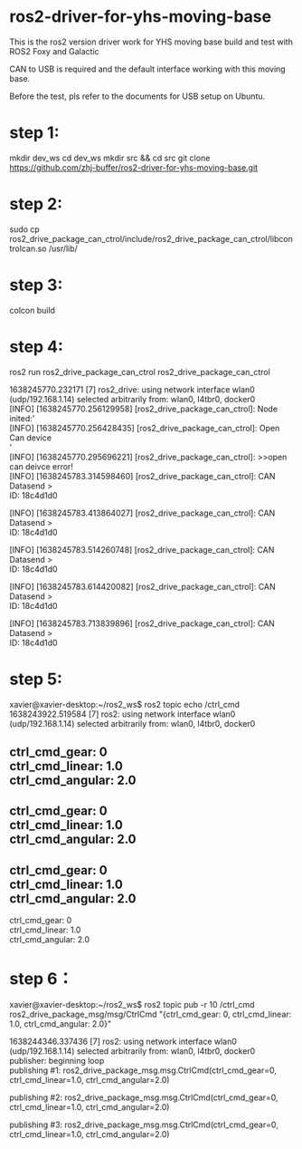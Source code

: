 # ros2-driver-for-yhs-moving-base
This is the ros2 version driver work for YHS moving base build and test with ROS2 Foxy and Galactic

CAN to USB is required and the default interface working with this moving base.

Before the test, pls refer to the documents for USB setup on Ubuntu.

# step 1:
mkdir dev_ws
cd dev_ws
mkdir src && cd src
git clone https://github.com/zhj-buffer/ros2-driver-for-yhs-moving-base.git

# step 2:
sudo cp ros2_drive_package_can_ctrol/include/ros2_drive_package_can_ctrol/libcontrolcan.so  /usr/lib/

# step 3:
colcon build

# step 4:

ros2 run ros2_drive_package_can_ctrol ros2_drive_package_can_ctrol

1638245770.232171 [7] ros2_drive: using network interface wlan0 (udp/192.168.1.14) selected arbitrarily from: wlan0, l4tbr0, docker0                                 
[INFO] [1638245770.256129958] [ros2_drive_package_can_ctrol]: Node inited:'                                                                                          
[INFO] [1638245770.256428435] [ros2_drive_package_can_ctrol]: Open Can device                                                                                        
'                                                                                                                                                                    
[INFO] [1638245770.295696221] [ros2_drive_package_can_ctrol]: >>open can deivce error!                                                                               
[INFO] [1638245783.314598460] [ros2_drive_package_can_ctrol]: CAN Datasend >                                                                                         
                                                                             ID: 18c4d1d0                                                                            
                                                                                                                                                                     
[INFO] [1638245783.413864027] [ros2_drive_package_can_ctrol]: CAN Datasend >                                                                                         
                                                                             ID: 18c4d1d0                                                                            
                                                                                                                                                                     
[INFO] [1638245783.514260748] [ros2_drive_package_can_ctrol]: CAN Datasend >                                                                                         
                                                                             ID: 18c4d1d0                                                                            
                                                                                                                                                                     
[INFO] [1638245783.614420082] [ros2_drive_package_can_ctrol]: CAN Datasend >                                                                                         
                                                                             ID: 18c4d1d0                                                                            
                                                                                                                                                                     
[INFO] [1638245783.713839896] [ros2_drive_package_can_ctrol]: CAN Datasend >                                                                                         
                                                                             ID: 18c4d1d0

# step 5:

xavier@xavier-desktop:~/ros2_ws$ ros2 topic echo /ctrl_cmd                                                                                                           
1638243922.519584 [7]       ros2: using network interface wlan0 (udp/192.168.1.14) selected arbitrarily from: wlan0, l4tbr0, docker0                                 
                                                                                                                                                                     
ctrl_cmd_gear: 0                                                                                                                                                     
ctrl_cmd_linear: 1.0                                                                                                                                                 
ctrl_cmd_angular: 2.0                                                                                                                                                
---                                                                                                                                                                  
ctrl_cmd_gear: 0                                                                                                                                                     
ctrl_cmd_linear: 1.0                                                                                                                                                 
ctrl_cmd_angular: 2.0                                                                                                                                                
---                                                                                                                                                                  
ctrl_cmd_gear: 0                                                                                                                                                     
ctrl_cmd_linear: 1.0                                                                                                                                                 
ctrl_cmd_angular: 2.0                                                                                                                                                
---                                                                                                                                                                  
ctrl_cmd_gear: 0                                                                                                                                                     
ctrl_cmd_linear: 1.0                                                                                                                                                 
ctrl_cmd_angular: 2.0

# step 6：

xavier@xavier-desktop:~/ros2_ws$ ros2 topic pub -r 10 /ctrl_cmd ros2_drive_package_msg/msg/CtrlCmd  "{ctrl_cmd_gear: 0, ctrl_cmd_linear: 1.0, ctrl_cmd_angular: 2.0}"
                                                                                                                                                                     
1638244346.337436 [7]       ros2: using network interface wlan0 (udp/192.168.1.14) selected arbitrarily from: wlan0, l4tbr0, docker0                                 
publisher: beginning loop                                                                                                                                            
publishing #1: ros2_drive_package_msg.msg.CtrlCmd(ctrl_cmd_gear=0, ctrl_cmd_linear=1.0, ctrl_cmd_angular=2.0)                                                        
                                                                                                                                                                     
publishing #2: ros2_drive_package_msg.msg.CtrlCmd(ctrl_cmd_gear=0, ctrl_cmd_linear=1.0, ctrl_cmd_angular=2.0)                                                        
                                                                                                                                                                     
publishing #3: ros2_drive_package_msg.msg.CtrlCmd(ctrl_cmd_gear=0, ctrl_cmd_linear=1.0, ctrl_cmd_angular=2.0)


